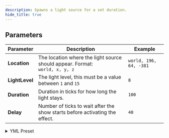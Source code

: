 ```yaml
---
description: Spawns a light source for a set duration.
hide_title: true
---
```


<DocHeading
icon="mdi:lightbulb-on-20"
title="Light"
description="Spawns a light source for a set duration.">
</DocHeading>

## Parameters

| Parameter      | Description                                                                       | Example                |
|----------------|-----------------------------------------------------------------------------------|------------------------|
| **Location**   | The location where the light source should appear. Format: <br />`world, x, y, z` | `world, 196, 64, -381` |
| **LightLevel** | The light level, this must be a value between `1` and `15`                        | `8`                    |
| **Duration**   | Duration in ticks for how long the light stays.                                   | `100`                  |
| **Delay**      | Number of ticks to wait after the show starts before activating the effect.       | `40`                   |

<details>
<summary>YML Preset</summary>

```yaml
'1':
  Type: LIGHT
  Location: world, 0, 0, 0
  LightLevel: 15
  Duration: 100
  Delay: 0
```

</details>
